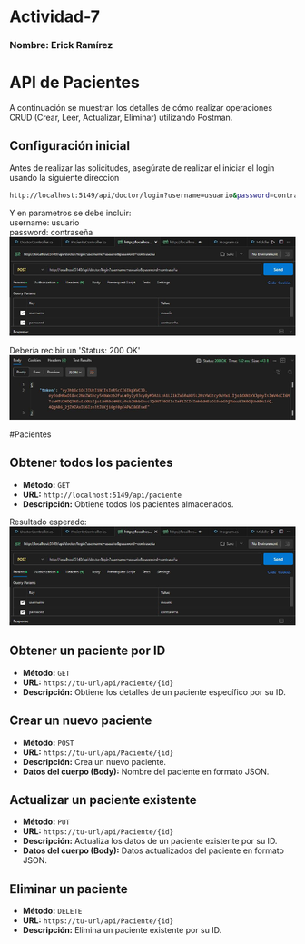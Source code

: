 # Actividad-7
### Nombre: Erick Ramírez  

# API de Pacientes  

A continuación se muestran los detalles de cómo realizar operaciones CRUD (Crear, Leer, Actualizar, Eliminar) utilizando Postman.  

## Configuración inicial  

Antes de realizar las solicitudes, asegúrate de realizar el iniciar el login usando la siguiente direccion
```bash
http://localhost:5149/api/doctor/login?username=usuario&password=contraseña
```
Y en parametros se debe incluir:  
username: usuario  
password: contraseña 
![Ejemplo de imagen](images/login_post.JPG)

Debería recibir un 'Status: 200 OK'
![Ejemplo de imagen](images/response_token.JPG)

#Pacientes  
## Obtener todos los pacientes

- **Método:** `GET`
- **URL:** `http://localhost:5149/api/paciente`
- **Descripción:** Obtiene todos los pacientes almacenados.

Resultado esperado:  
![Ejemplo de imagen](images/login_post.JPG)

## Obtener un paciente por ID

- **Método:** `GET`
- **URL:** `https://tu-url/api/Paciente/{id}`
- **Descripción:** Obtiene los detalles de un paciente específico por su ID.

## Crear un nuevo paciente

- **Método:** `POST`
- **URL:** `https://tu-url/api/Paciente/{id}`
- **Descripción:** Crea un nuevo paciente.
- **Datos del cuerpo (Body):** Nombre del paciente en formato JSON.

## Actualizar un paciente existente

- **Método:** `PUT`
- **URL:** `https://tu-url/api/Paciente/{id}`
- **Descripción:** Actualiza los datos de un paciente existente por su ID.
- **Datos del cuerpo (Body):** Datos actualizados del paciente en formato JSON.

## Eliminar un paciente

- **Método:** `DELETE`
- **URL:** `https://tu-url/api/Paciente/{id}`
- **Descripción:** Elimina un paciente existente por su ID.

